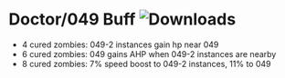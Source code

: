 # Doctor/049 Buff ![Downloads](https://img.shields.io/github/downloads/Misfiy/DoctorBuff/total)
- 4 cured zombies: 049-2 instances gain hp near 049
- 6 cured zombies: 049 gains AHP when 049-2 instances are nearby
- 8 cured zombies: 7% speed boost to 049-2 instances, 11% to 049